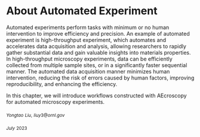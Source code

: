 # About Automated Experiment

Automated experiments perform tasks with minimum or no human intervention to improve efficiency and precision. An example of automated experiment is high-throughput experiment, which automates and accelerates data acquisition and analysis, allowing researchers to rapidly gather substantial data and gain valuable insights into materials properties. In high-throughput microscopy experiments, data can be efficiently collected from multiple sample sites, or in a significantly faster sequential manner. The automated data acquisition manner minimizes human intervention, reducing the risk of errors caused by human factors, improving reproducibility, and enhancing the efficiency.

In this chapter, we will introduce workflows constructed with AEcroscopy for automated microscopy experiments.



$_{Yongtao}$ $_{Liu,}$ $_{liuy3@ornl.gov}$

$_{July}$ $_{2023}$
